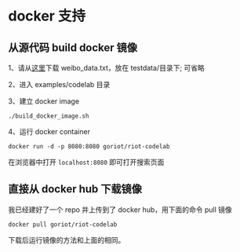 docker 支持
===

## 从源代码 build docker 镜像

1、请从[这里](https://github.com/skyfile/riot/blob/43f20b4c0921cc704cf41fe8653e66a3fcbb7e31/testdata/weibo_data.txt?raw=true)下载 weibo_data.txt，放在 testdata/目录下; 可省略

2、进入 examples/codelab 目录

3、建立 docker image

	./build_docker_image.sh 

4、运行 docker container

	docker run -d -p 8080:8080 goriot/riot-codelab

在浏览器中打开 `localhost:8080` 即可打开搜索页面

## 直接从 docker hub 下载镜像

我已经建好了一个 repo 并上传到了 docker hub，用下面的命令 pull 镜像

	docker pull goriot/riot-codelab

下载后运行镜像的方法和上面的相同。
